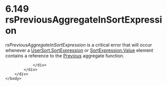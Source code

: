 <html dir="LTR" xmlns:mshelp="http://msdn.microsoft.com/mshelp" xmlns:ddue="http://ddue.schemas.microsoft.com/authoring/2003/5" xmlns:xlink="http://www.w3.org/1999/xlink" xmlns:tool="http://www.microsoft.com/tooltip">
    <head>
        <meta http-equiv="Content-Type" content="text/html; CHARSET=utf-8"></meta>
        <meta name="save" content="history"></meta>
        <title>6.149 rsPreviousAggregateInSortExpression</title>
        <xml>
            <mshelp:toctitle title="6.149 rsPreviousAggregateInSortExpression"></mshelp:toctitle>
            <mshelp:rltitle title="[MS-RDL]: rsPreviousAggregateInSortExpression"></mshelp:rltitle>
            <mshelp:keyword index="A" term="a33e2a2b-de83-4298-bad2-67cf8470c5a4"></mshelp:keyword>
            <mshelp:attr name="DCSext.ContentType" value="open specification"></mshelp:attr>
            <mshelp:attr name="AssetID" value="a33e2a2b-de83-4298-bad2-67cf8470c5a4"></mshelp:attr>
            <mshelp:attr name="TopicType" value="kbRef"></mshelp:attr>
            <mshelp:attr name="DCSext.Title" value="[MS-RDL]: rsPreviousAggregateInSortExpression" />
        </xml>
    </head>
    <body>
        <div id="header">
            <h1 class="heading">6.149 rsPreviousAggregateInSortExpression</h1>
        </div>
        <div id="mainSection">
            <div id="mainBody">
                <div id="allHistory" class="saveHistory"></div>
                <div id="sectionSection0" class="section" name="collapseableSection">
                    

<p><i>rsPreviousAggregateInSortExpression</i> is a critical
error that will occur whenever a <a href="0f09800a-3fa7-4a67-b4ef-cbfc14abf2d0.html">UserSort.SortExpression</a> or
<a href="9d3c866a-d205-4f57-882a-0a426c716f99.html">SortExpression.Value</a>
element contains a reference to the <a href="3e1da2a1-547f-4b00-b88e-62847bea3419.html">Previous</a> aggregate
function.</p>


                </div>
            </div>
        </div>
    </body>
</html>